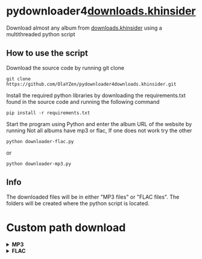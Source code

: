 # pydownloader4[downloads.khinsider](https://downloads.khinsider.com/)
Download almost any album from [downloads.khinsider](https://downloads.khinsider.com/) using a multithreaded python script

## How to use the script

Download the source code by running git clone
```
git clone https://github.com/OlaYZen/pydownloader4downloads.khinsider.git
```

Install the required python libraries by downloading the requirements.txt found in the source code and running the following command
```
pip install -r requirements.txt
```
Start the program using Python and enter the album URL of the website by running
Not all albums have mp3 or flac, If one does not work try the other

```
python downloader-flac.py
```
or 
```
python downloader-mp3.py
```

## Info
The downloaded files will be in either "MP3 files" or "FLAC files". The folders will be created where the python script is located.


# Custom path download

<details>
 <summary><b>MP3</b></summary>

### Windows
Replace "album_directory = os.path.join('MP3 files', sanitized_album_name)" with
```
base_directory = 'C:\\your\\custom\\path'
album_directory = os.path.join(base_directory, 'MP3 files', sanitized_album_name)
```
### Linux
Replace "album_directory = os.path.join('MP3 files', sanitized_album_name)" with
```
base_directory = '/your/custom/path'
album_directory = os.path.join(base_directory, 'MP3 files', sanitized_album_name)
```
</details>
<details>
 <summary><b>FLAC</b></summary>

### Windows
Replace "album_directory = os.path.join('FLAC files', sanitized_album_name)" with
```
base_directory = 'C:\\your\\custom\\path'
album_directory = os.path.join(base_directory, 'FLAC files', sanitized_album_name)
```
### Linux
Replace "album_directory = os.path.join('FLAC files', sanitized_album_name)" with
```
base_directory = '/your/custom/path'
album_directory = os.path.join(base_directory, 'FLAC files', sanitized_album_name)
```
</details>







